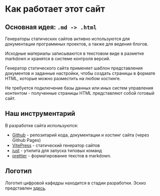 # Как работает этот сайт

## Основная идея: `.md -> .html`

Генераторы статических сайтов активно используются для документации программных проектов, а также для ведения блогов.

Исходные материалы записываются в текстовом виде в разметке markdown и хранятся в системе контроля версий.

Генератор статического сайта применяет шаблон представления документов и заданные настройки, чтобы создать страницы в формате HTML, которые можно разместить на любом хостинге.

Не требуется подключение базы данных или иных систем управления контентом - полученные страницы HTML представляют собой готовый сайт.

## Наш инструментарий

В разработке сайта используются:

- [Github](https://github.com/finec-mgimo/icode) - репозитарий кода, документации и хостинг сайта (через Github Pages)
- [VitePress](https://vitepress.vuejs.org/) - статический генератор сайтов
- [just](https://github.com/casey/just#installation) - утилита для запуска типовых команд
- [prettier](https://www.npmjs.com/package/prettier) - форматирование текстов в markdown.

## Логотип

Логотип цифровой кафедры находится в стадии разработки. Эскиз представлен [здесь](/_logo).
